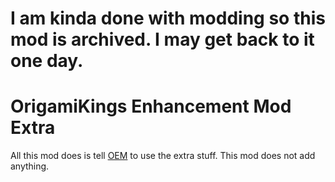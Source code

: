 # I am kinda done with modding so this mod is archived. I may get back to it one day.

# OrigamiKings Enhancement Mod Extra
All this mod does is tell [OEM](https://modrinth.com/mod/origamikings-enhancement-mod) to use the extra stuff. This mod does not add anything.
